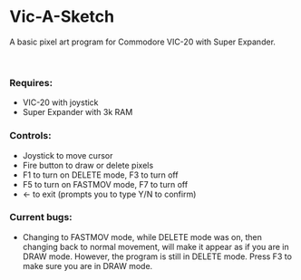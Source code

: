 # Vic-A-Sketch
A basic pixel art program for Commodore VIC-20 with Super Expander.

<br/>

### Requires:
- VIC-20 with joystick
- Super Expander with 3k RAM

### Controls:
- Joystick to move cursor
- Fire button to draw or delete pixels
- F1 to turn on DELETE mode, F3 to turn off
- F5 to turn on FASTMOV mode, F7 to turn off
- ← to exit (prompts you to type Y/N to confirm)

### Current bugs:
- Changing to FASTMOV mode, while DELETE mode was on, then changing back to normal movement, will make it appear as if you are in DRAW mode. However, the program is still in DELETE mode. Press F3 to make sure you are in DRAW mode.
